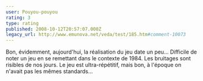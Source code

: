 ```yaml
---
user: Pouyou-pouyou
rating: 3
type: rating
published: 2008-10-12T20:57:07.000Z
legacy_url: http://www.emunova.net/veda/test/185.htm#comment-10073
---
```

Bon, évidemment, aujourd'hui, la réalisation du jeu date un peu... Difficile de noter un jeu en se remettant dans le contexte de 1984\. Les bruitages sont risibles de nos jours. Le jeu est ultra-répétitif, mais bon, à l'époque on n'avait pas les mêmes standards...